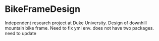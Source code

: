 # BikeFrameDesign
Independent research project at Duke University. Design of downhill mountain bike frame. 
Need to fix yml env. does not have two packages. need to update
